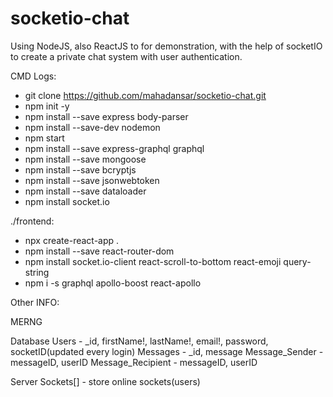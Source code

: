 # socketio-chat

Using NodeJS, also ReactJS to for demonstration, with the help of socketIO to create a private chat system with user authentication.

CMD Logs:

- git clone https://github.com/mahadansar/socketio-chat.git
- npm init -y
- npm install --save express body-parser
- npm install --save-dev nodemon
- npm start
- npm install --save express-graphql graphql
- npm install --save mongoose
- npm install --save bcryptjs
- npm install --save jsonwebtoken
- npm install --save dataloader
- npm install socket.io

./frontend:

- npx create-react-app .
- npm install --save react-router-dom
- npm install socket.io-client react-scroll-to-bottom react-emoji query-string
- npm i -s graphql apollo-boost react-apollo

Other INFO:

MERNG

Database
Users - \_id, firstName!, lastName!, email!, password, socketID(updated every login)
Messages - \_id, message
Message_Sender - messageID, userID
Message_Recipient - messageID, userID

Server
Sockets[] - store online sockets(users)

